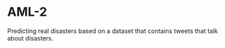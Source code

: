 # AML-2

Predicting real disasters based on a dataset that contains tweets that talk about disasters.
